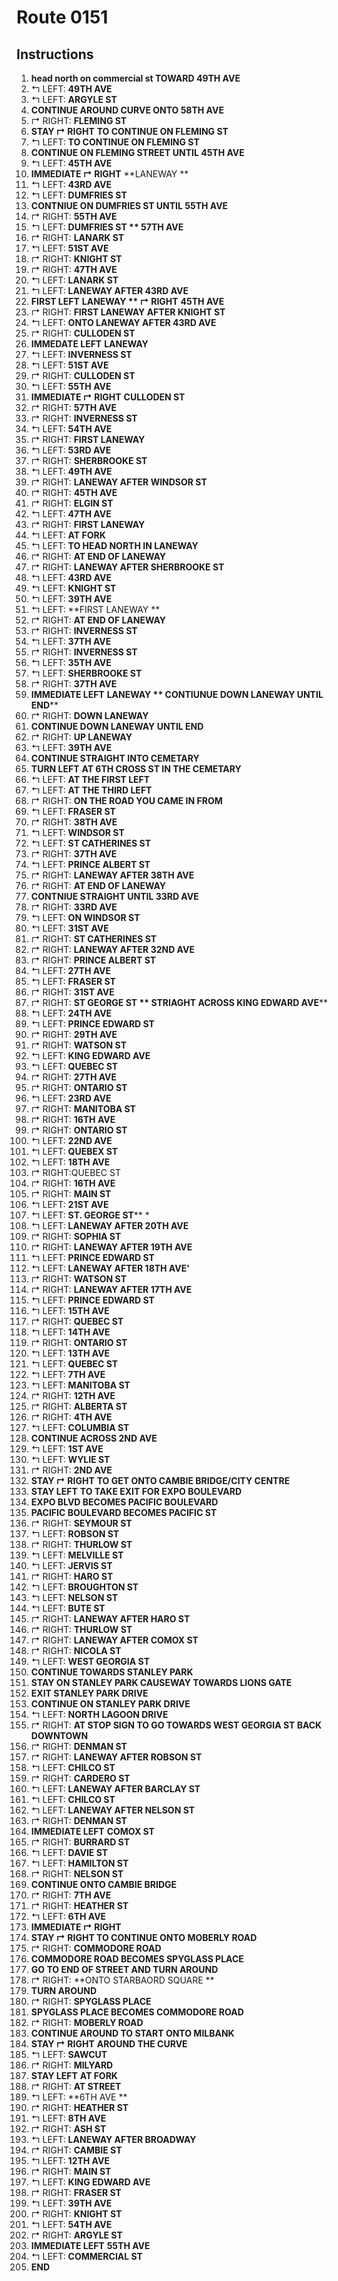 # Route 0151
## Instructions
1. **head north on commercial st TOWARD 49TH AVE**
2. &#8624; LEFT: **49TH AVE**
3. &#8624; LEFT: **ARGYLE ST**
4. **CONTINUE AROUND CURVE ONTO 58TH AVE**
5. &#8625; RIGHT: **FLEMING ST**
6. **STAY &#8625; RIGHT** **TO CONTINUE ON FLEMING ST**
7. &#8624; LEFT: **TO CONTINUE ON FLEMING ST**
8. **CONTINUE ON FLEMING STREET UNTIL 45TH AVE**
9. &#8624; LEFT: **45TH AVE**
10. **IMMEDIATE &#8625; RIGHT** **LANEWAY **
11. &#8624; LEFT: **43RD AVE**
12. &#8624; LEFT: **DUMFRIES ST**
13. **CONTNIUE ON DUMFRIES ST UNTIL 55TH AVE**
14. &#8625; RIGHT: **55TH AVE**
15. &#8624; LEFT: **DUMFRIES ST ** 57TH AVE**
17. &#8625; RIGHT: **LANARK ST**
18. &#8624; LEFT: **51ST AVE**
19. &#8625; RIGHT: **KNIGHT ST**
20. &#8625; RIGHT: **47TH AVE**
21. &#8624; LEFT: **LANARK ST**
22. &#8624; LEFT: **LANEWAY AFTER 43RD AVE**
23. **FIRST LEFT** **LANEWAY ** &#8625; RIGHT** **45TH AVE**
25. &#8625; RIGHT: **FIRST LANEWAY AFTER KNIGHT ST**
26. &#8624; LEFT: **ONTO LANEWAY AFTER 43RD AVE**
27. &#8625; RIGHT: **CULLODEN ST**
28. **IMMEDATE LEFT** **LANEWAY**
29. &#8624; LEFT: **INVERNESS ST**
30. &#8624; LEFT: **51ST AVE**
31. &#8625; RIGHT: **CULLODEN ST**
32. &#8624; LEFT: **55TH AVE**
33. **IMMEDIATE &#8625; RIGHT** **CULLODEN ST**
34. &#8625; RIGHT: **57TH AVE**
35. &#8625; RIGHT: **INVERNESS ST**
36. &#8624; LEFT: **54TH AVE**
37. &#8625; RIGHT: **FIRST LANEWAY**
38. &#8624; LEFT: **53RD AVE**
39. &#8625; RIGHT: **SHERBROOKE ST**
40. &#8624; LEFT: **49TH AVE**
41. &#8625; RIGHT: **LANEWAY AFTER WINDSOR ST**
42. &#8625; RIGHT: **45TH AVE**
43. &#8625; RIGHT: **ELGIN ST**
44. &#8624; LEFT: **47TH AVE**
45. &#8625; RIGHT: **FIRST LANEWAY**
46. &#8624; LEFT: **AT FORK**
47. &#8624; LEFT: **TO HEAD NORTH IN LANEWAY**
48. &#8625; RIGHT: **AT END OF LANEWAY**
49. &#8625; RIGHT: **LANEWAY AFTER SHERBROOKE ST**
50. &#8624; LEFT: **43RD AVE**
51. &#8624; LEFT: **KNIGHT ST**
49. &#8624; LEFT: **39TH AVE**
50. &#8624; LEFT: **FIRST LANEWAY **
51. &#8625; RIGHT: **AT END OF LANEWAY**
52. &#8625; RIGHT: **INVERNESS ST**
53. &#8624; LEFT: **37TH AVE**
54. &#8625; RIGHT: **INVERNESS ST**
55. &#8624; LEFT: **35TH AVE**
56. &#8624; LEFT: **SHERBROOKE ST**
57. &#8625; RIGHT: **37TH AVE**
58. **IMMEDIATE LEFT** **LANEWAY ** CONTIUNUE DOWN LANEWAY UNTIL END****
60. &#8625; RIGHT: **DOWN LANEWAY**
61. **CONTINUE DOWN LANEWAY UNTIL END**
62. &#8625; RIGHT: **UP LANEWAY**
63. &#8624; LEFT: **39TH AVE**
64. **CONTINUE STRAIGHT INTO CEMETARY**
65. **TURN LEFT** **AT 6TH CROSS ST IN THE CEMETARY**
66. &#8624; LEFT: **AT THE FIRST LEFT**
67. &#8624; LEFT: **AT THE THIRD LEFT**
68. &#8625; RIGHT: **ON THE ROAD YOU CAME IN FROM**
69. &#8624; LEFT: **FRASER ST**
70. &#8625; RIGHT: **38TH AVE**
71. &#8624; LEFT: **WINDSOR ST**
72. &#8624; LEFT: **ST CATHERINES ST**
73. &#8625; RIGHT: **37TH AVE**
74. &#8624; LEFT: **PRINCE ALBERT ST**
75. &#8625; RIGHT: **LANEWAY AFTER 38TH AVE**
76. &#8625; RIGHT: **AT END OF LANEWAY**
77. **CONTNIUE STRAIGHT UNTIL 33RD AVE**
78. &#8625; RIGHT: **33RD AVE**
79. &#8624; LEFT: **ON WINDSOR ST**
80. &#8624; LEFT: **31ST AVE**
81. &#8625; RIGHT: **ST CATHERINES ST**
82. &#8625; RIGHT: **LANEWAY AFTER 32ND AVE**
83. &#8625; RIGHT: **PRINCE ALBERT ST**
84. &#8624; LEFT: **27TH AVE**
85. &#8624; LEFT: **FRASER ST**
86. &#8625; RIGHT: **31ST AVE**
87. &#8625; RIGHT: **ST GEORGE ST ** STRIAGHT ACROSS KING EDWARD AVE****
89. &#8624; LEFT: **24TH AVE**
90. &#8624; LEFT: **PRINCE EDWARD ST**
91. &#8625; RIGHT: **29TH AVE**
92. &#8625; RIGHT: **WATSON ST**
93. &#8624; LEFT: **KING EDWARD AVE**
94. &#8624; LEFT: **QUEBEC ST**
95. &#8625; RIGHT: **27TH AVE**
96. &#8625; RIGHT: **ONTARIO ST**
97. &#8624; LEFT: **23RD AVE**
98. &#8625; RIGHT: **MANITOBA ST**
99. &#8625; RIGHT: **16TH AVE**
100. &#8625; RIGHT: **ONTARIO ST**
101. &#8624; LEFT: **22ND AVE**
102. &#8624; LEFT: **QUEBEX ST**
103. &#8624; LEFT: **18TH AVE**
104. &#8625; RIGHT:QUEBEC ST
105. &#8625; RIGHT: **16TH AVE**
106. &#8625; RIGHT: **MAIN ST**
107. &#8624; LEFT: **21ST AVE**
108. &#8624; LEFT: **ST. GEORGE ST****
	*
109. &#8624; LEFT: **LANEWAY AFTER 20TH AVE**
110. &#8625; RIGHT: **SOPHIA ST**
111. &#8625; RIGHT: **LANEWAY AFTER 19TH AVE**
112. &#8624; LEFT: **PRINCE EDWARD ST**
113. &#8624; LEFT: **LANEWAY AFTER 18TH AVE'**
114. &#8625; RIGHT: **WATSON ST**
115. &#8625; RIGHT: **LANEWAY AFTER 17TH AVE**
116. &#8624; LEFT: **PRINCE EDWARD ST**
117. &#8624; LEFT: **15TH AVE**
118. &#8625; RIGHT: **QUEBEC ST**
119. &#8624; LEFT: **14TH AVE**
120. &#8625; RIGHT: **ONTARIO ST**
121. &#8624; LEFT: **13TH AVE**
122. &#8624; LEFT: **QUEBEC ST**
123. &#8624; LEFT: **7TH AVE**
124. &#8624; LEFT: **MANITOBA ST**
125. &#8625; RIGHT: **12TH AVE**
126. &#8625; RIGHT: **ALBERTA ST**
127. &#8625; RIGHT: **4TH AVE**
128. &#8624; LEFT: **COLUMBIA ST**
129. **CONTINUE ACROSS 2ND AVE**
130. &#8624; LEFT: **1ST AVE**
131. &#8624; LEFT: **WYLIE ST**
132. &#8625; RIGHT: **2ND AVE**
133. **STAY &#8625; RIGHT** **TO GET ONTO CAMBIE BRIDGE/CITY CENTRE**
134. **STAY LEFT** **TO TAKE EXIT FOR EXPO BOULEVARD**
135. **EXPO BLVD BECOMES PACIFIC BOULEVARD**
136. **PACIFIC BOULEVARD BECOMES PACIFIC ST**
137. &#8625; RIGHT: **SEYMOUR ST**
138. &#8624; LEFT: **ROBSON ST**
139. &#8625; RIGHT: **THURLOW ST**
140. &#8624; LEFT: **MELVILLE ST**
141. &#8624; LEFT: **JERVIS ST**
142. &#8625; RIGHT: **HARO ST**
143. &#8624; LEFT: **BROUGHTON ST**
144. &#8624; LEFT: **NELSON ST**
145. &#8624; LEFT: **BUTE ST**
146. &#8625; RIGHT: **LANEWAY AFTER HARO ST**
147. &#8625; RIGHT: **THURLOW ST**
148. &#8625; RIGHT: **LANEWAY AFTER COMOX ST**
149. &#8625; RIGHT: **NICOLA ST**
150. &#8624; LEFT: **WEST GEORGIA ST**
151. **CONTINUE TOWARDS STANLEY PARK**
152. **STAY ON STANLEY PARK CAUSEWAY TOWARDS LIONS GATE**
153. **EXIT STANLEY PARK DRIVE**
154. **CONTINUE ON STANLEY PARK DRIVE**
155. &#8624; LEFT: **NORTH LAGOON DRIVE**
156. &#8625; RIGHT: **AT STOP SIGN TO GO TOWARDS WEST GEORGIA ST BACK DOWNTOWN**
157. &#8625; RIGHT: **DENMAN ST**
158. &#8625; RIGHT: **LANEWAY AFTER ROBSON ST**
159. &#8624; LEFT: **CHILCO ST**
160. &#8625; RIGHT: **CARDERO ST**
161. &#8624; LEFT: **LANEWAY AFTER BARCLAY ST**
162. &#8624; LEFT: **CHILCO ST**
163. &#8624; LEFT: **LANEWAY AFTER NELSON ST**
164. &#8625; RIGHT: **DENMAN ST**
165. **IMMEDIATE LEFT** **COMOX ST**
166. &#8625; RIGHT: **BURRARD ST**
167. &#8624; LEFT: **DAVIE ST**
168. &#8624; LEFT: **HAMILTON ST**
169. &#8625; RIGHT: **NELSON ST**
170. **CONTINUE ONTO CAMBIE BRIDGE**
171. &#8625; RIGHT: **7TH AVE**
172. &#8625; RIGHT: **HEATHER ST**
173. &#8624; LEFT: **6TH AVE**
174. **IMMEDIATE &#8625; RIGHT**
175. **STAY &#8625; RIGHT TO CONTINUE ONTO MOBERLY ROAD**
176. &#8625; RIGHT: **COMMODORE ROAD**
177. **COMMODORE ROAD BECOMES SPYGLASS PLACE**
177. **GO TO END OF STREET AND TURN AROUND**
178. &#8625; RIGHT: **ONTO STARBAORD SQUARE **
179. **TURN AROUND**
180. &#8625; RIGHT: **SPYGLASS PLACE**
181. **SPYGLASS PLACE BECOMES COMMODORE ROAD**
182. &#8625; RIGHT: **MOBERLY ROAD**
183. **CONTINUE AROUND TO START ONTO MILBANK**
184. **STAY &#8625; RIGHT** **AROUND THE CURVE**
185. &#8624; LEFT: **SAWCUT**
186. &#8625; RIGHT: **MILYARD**
187. **STAY LEFT** **AT FORK**
188. &#8625; RIGHT: **AT STREET**
189. &#8624; LEFT: **6TH AVE **
190. &#8625; RIGHT: **HEATHER ST**
191. &#8624; LEFT: **8TH AVE**
192. &#8625; RIGHT: **ASH ST**
193. &#8624; LEFT: **LANEWAY AFTER BROADWAY**
194. &#8625; RIGHT: **CAMBIE ST**
195. &#8624; LEFT: **12TH AVE**
196. &#8625; RIGHT: **MAIN ST**
197. &#8624; LEFT: **KING EDWARD AVE**
198. &#8625; RIGHT: **FRASER ST**
199. &#8624; LEFT: **39TH AVE**
200. &#8625; RIGHT: **KNIGHT ST**
201. &#8624; LEFT: **54TH AVE**
202. &#8625; RIGHT: **ARGYLE ST**
203. **IMMEDIATE LEFT** **55TH AVE**
204. &#8624; LEFT: **COMMERCIAL ST**
205. **END**